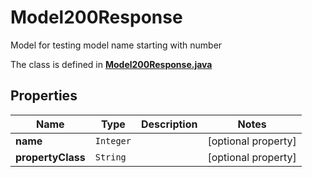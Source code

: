 

# Model200Response

Model for testing model name starting with number

The class is defined in **[Model200Response.java](../../src/main/java/org/openapitools/model/Model200Response.java)**

## Properties

Name | Type | Description | Notes
------------ | ------------- | ------------- | -------------
**name** | `Integer` |  |  [optional property]
**propertyClass** | `String` |  |  [optional property]




